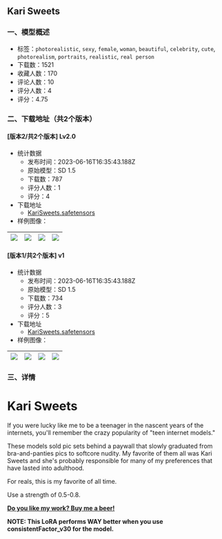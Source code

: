 ## Kari Sweets
### 一、模型概述

- 标签：`photorealistic`, `sexy`, `female`, `woman`, `beautiful`, `celebrity`, `cute`, `photorealism`, `portraits`, `realistic`, `real person`
- 下载数：1521
- 收藏人数：170
- 评论人数：10
- 评分人数：4
- 评分：4.75

### 二、下载地址（共2个版本）

#### [版本2/共2个版本] Lv2.0

- 统计数据
  - 发布时间：2023-06-16T16:35:43.188Z
  - 原始模型：SD 1.5
  - 下载数：787
  - 评分人数：1
  - 评分：4
- 下载地址
  - [KariSweets.safetensors](https://civitai.com/api/download/models/60784)
- 样例图像：

| <img src="https://image.civitai.com/xG1nkqKTMzGDvpLrqFT7WA/834c26ee-0503-4e9e-850d-f9a90ea6d517/width=450/665269.jpeg" /> | <img src="https://image.civitai.com/xG1nkqKTMzGDvpLrqFT7WA/9853adb4-f5e5-455b-b51f-f314e7ac975b/width=450/665271.jpeg" /> | <img src="https://image.civitai.com/xG1nkqKTMzGDvpLrqFT7WA/cf876ca5-f886-4000-8505-af40bcd6e351/width=450/665285.jpeg" /> | <img src="https://image.civitai.com/xG1nkqKTMzGDvpLrqFT7WA/94bd189b-333a-494e-858a-afb25e5dc0d3/width=450/665282.jpeg" /> |
| ---- | ---- | ---- | ---- |

#### [版本1/共2个版本] v1

- 统计数据
  - 发布时间：2023-06-16T16:35:43.188Z
  - 原始模型：SD 1.5
  - 下载数：734
  - 评分人数：3
  - 评分：5
- 下载地址
  - [KariSweets.safetensors](https://civitai.com/api/download/models/27998)
- 样例图像：

| <img src="https://image.civitai.com/xG1nkqKTMzGDvpLrqFT7WA/23eead17-c0c3-4812-5d30-d6ef14868a00/width=450/314651.jpeg" /> | <img src="https://image.civitai.com/xG1nkqKTMzGDvpLrqFT7WA/54afa88e-abee-4a96-e74c-00d6dd6c8a00/width=450/314650.jpeg" /> | <img src="https://image.civitai.com/xG1nkqKTMzGDvpLrqFT7WA/204275ad-114d-4a1a-6d2d-4703cee09b00/width=450/314649.jpeg" /> | <img src="https://image.civitai.com/xG1nkqKTMzGDvpLrqFT7WA/8392af70-1872-4281-559b-d9a8450cff00/width=450/314648.jpeg" /> |
| ---- | ---- | ---- | ---- |


### 三、详情
<h1>Kari Sweets</h1><p>If you were lucky like me to be a teenager in the nascent years of the internets, you'll remember the crazy popularity of "teen internet models." </p><p>These models sold pic sets behind a paywall that slowly graduated from bra-and-panties pics to softcore nudity. My favorite of them all was Kari Sweets and she's probably responsible for many of my preferences that have lasted into adulthood.</p><p>For reals, this is my favorite of all time.</p><p>Use a strength of 0.5-0.8.</p><p><a target="_blank" rel="ugc" href="https://www.buymeacoffee.com/bozack3000"><strong>Do you like my work? Buy me a beer!</strong></a></p><p><strong>NOTE: This LoRA performs WAY better when you use consistentFactor_v30 for the model.</strong></p>